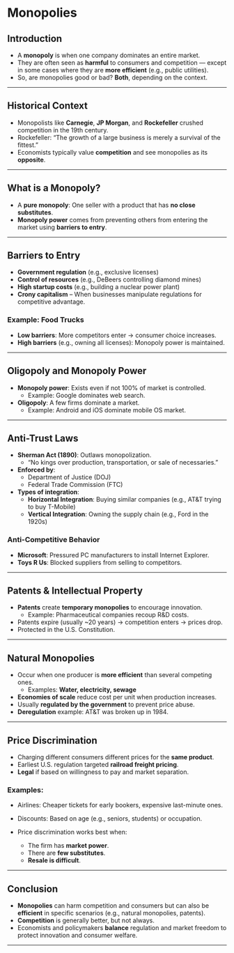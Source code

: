 # Monopolies

## Introduction

- A **monopoly** is when one company dominates an entire market.
- They are often seen as **harmful** to consumers and competition — except in some cases where they are **more efficient** (e.g., public utilities).
- So, are monopolies good or bad? **Both**, depending on the context.

---

## Historical Context

- Monopolists like **Carnegie**, **JP Morgan**, and **Rockefeller** crushed competition in the 19th century.
- Rockefeller: “The growth of a large business is merely a survival of the fittest.”
- Economists typically value **competition** and see monopolies as its **opposite**.

---

## What is a Monopoly?

- A **pure monopoly**: One seller with a product that has **no close substitutes**.
- **Monopoly power** comes from preventing others from entering the market using **barriers to entry**.

---

## Barriers to Entry

- **Government regulation** (e.g., exclusive licenses)
- **Control of resources** (e.g., DeBeers controlling diamond mines)
- **High startup costs** (e.g., building a nuclear power plant)
- **Crony capitalism** – When businesses manipulate regulations for competitive advantage.

### Example: Food Trucks
- **Low barriers**: More competitors enter → consumer choice increases.
- **High barriers** (e.g., owning all licenses): Monopoly power is maintained.

---

## Oligopoly and Monopoly Power

- **Monopoly power**: Exists even if not 100% of market is controlled.
  - Example: Google dominates web search.
- **Oligopoly**: A few firms dominate a market.
  - Example: Android and iOS dominate mobile OS market.

---

## Anti-Trust Laws

- **Sherman Act (1890)**: Outlaws monopolization.
  - “No kings over production, transportation, or sale of necessaries.”
- **Enforced by**:
  - Department of Justice (DOJ)
  - Federal Trade Commission (FTC)
- **Types of integration**:
  - **Horizontal Integration**: Buying similar companies (e.g., AT&T trying to buy T-Mobile)
  - **Vertical Integration**: Owning the supply chain (e.g., Ford in the 1920s)

### Anti-Competitive Behavior
- **Microsoft**: Pressured PC manufacturers to install Internet Explorer.
- **Toys R Us**: Blocked suppliers from selling to competitors.

---

## Patents & Intellectual Property

- **Patents** create **temporary monopolies** to encourage innovation.
  - Example: Pharmaceutical companies recoup R&D costs.
- Patents expire (usually ~20 years) → competition enters → prices drop.
- Protected in the U.S. Constitution.

---

## Natural Monopolies

- Occur when one producer is **more efficient** than several competing ones.
  - Examples: **Water, electricity, sewage**
- **Economies of scale** reduce cost per unit when production increases.
- Usually **regulated by the government** to prevent price abuse.
- **Deregulation** example: AT&T was broken up in 1984.

---

## Price Discrimination

- Charging different consumers different prices for the **same product**.
- Earliest U.S. regulation targeted **railroad freight pricing**.
- **Legal** if based on willingness to pay and market separation.

### Examples:
- Airlines: Cheaper tickets for early bookers, expensive last-minute ones.
- Discounts: Based on age (e.g., seniors, students) or occupation.

- Price discrimination works best when:
  - The firm has **market power**.
  - There are **few substitutes**.
  - **Resale is difficult**.

---

## Conclusion

- **Monopolies** can harm competition and consumers but can also be **efficient** in specific scenarios (e.g., natural monopolies, patents).
- **Competition** is generally better, but not always.
- Economists and policymakers **balance** regulation and market freedom to protect innovation and consumer welfare.

---
